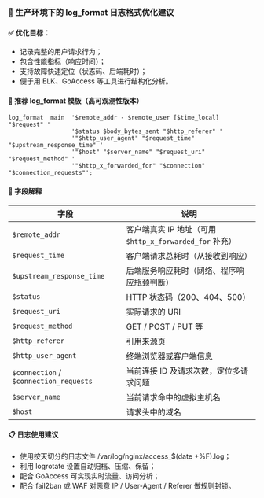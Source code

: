 ### 📘 生产环境下的 log_format 日志格式优化建议

#### ✅ 优化目标：
- 记录完整的用户请求行为；
- 包含性能指标（响应时间）；
- 支持故障快速定位（状态码、后端耗时）；
- 便于用 ELK、GoAccess 等工具进行结构化分析。

#### 🧩 推荐 log_format 模板（高可观测性版本）
```nginx
log_format  main  '$remote_addr - $remote_user [$time_local] "$request" '
                  '$status $body_bytes_sent "$http_referer" '
                  '"$http_user_agent" "$request_time" "$upstream_response_time" '
                  '"$host" "$server_name" "$request_uri" "$request_method" '
                  '"$http_x_forwarded_for" "$connection" "$connection_requests"';

```

#### 📖 字段解释
| 字段                                     | 说明                                         |
| -------------------------------------- | ------------------------------------------ |
| `$remote_addr`                         | 客户端真实 IP 地址（可用 `$http_x_forwarded_for` 补充） |
| `$request_time`                        | 客户端请求总耗时（从接收到响应）                           |
| `$upstream_response_time`              | 后端服务响应耗时（网络、程序响应瓶颈判断）                      |
| `$status`                              | HTTP 状态码（200、404、500）                      |
| `$request_uri`                         | 实际请求的 URI                                  |
| `$request_method`                      | GET / POST / PUT 等                         |
| `$http_referer`                        | 引用来源页                                      |
| `$http_user_agent`                     | 终端浏览器或客户端信息                                |
| `$connection` / `$connection_requests` | 当前连接 ID 及请求次数，定位多请求问题                      |
| `$server_name`                         | 当前请求命中的虚拟主机名                               |
| `$host`                                | 请求头中的域名                                    |

#### 📋 日志使用建议
- 使用按天切分的日志文件 /var/log/nginx/access_$(date +%F).log；
- 利用 logrotate 设置自动归档、压缩、保留；
- 配合 GoAccess 可实现实时流量、访问分析；
- 配合 fail2ban 或 WAF 对恶意 IP / User-Agent / Referer 做规则封锁。